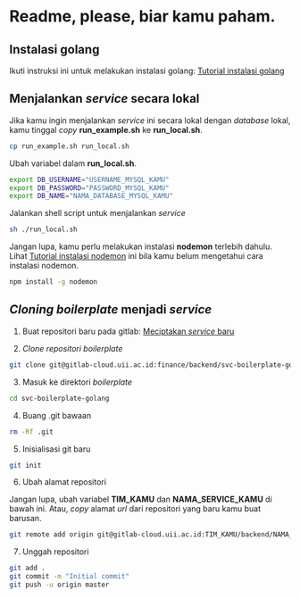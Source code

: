 # Readme, please, biar kamu paham.

## Instalasi golang

Ikuti instruksi ini untuk melakukan instalasi golang: [Tutorial instalasi golang](https://go.dev/doc/install)

## Menjalankan *service* secara lokal

Jika kamu ingin menjalankan *service* ini secara lokal dengan *database* lokal, kamu tinggal *copy* **run_example.sh** ke **run_local.sh**.

```bash
cp run_example.sh run_local.sh
```

Ubah variabel dalam **run_local.sh**.

```bash
export DB_USERNAME="USERNAME_MYSQL_KAMU"
export DB_PASSWORD="PASSWORD_MYSQL_KAMU"
export DB_NAME="NAMA_DATABASE_MYSQL_KAMU"
```

Jalankan shell script untuk menjalankan *service*

```bash
sh ./run_local.sh
```

Jangan lupa, kamu perlu melakukan instalasi **nodemon** terlebih dahulu. Lihat [Tutorial instalasi nodemon](https://www.npmjs.com/package/nodemon) ini bila kamu belum mengetahui cara instalasi nodemon.

```bash
npm install -g nodemon
```

## *Cloning boilerplate* menjadi *service*

1. Buat repositori baru pada gitlab: [Meciptakan *service* baru](https://gitlab-cloud.uii.ac.id/projects/new)

2. *Clone repositori boilerplate*

```bash
git clone git@gitlab-cloud.uii.ac.id:finance/backend/svc-boilerplate-golang.git
```

3. Masuk ke direktori *boilerplate*

```bash
cd svc-boilerplate-golang
```

4. Buang .git bawaan

```bash
rm -Rf .git
```

5. Inisialisasi git baru

```bash
git init
```

6. Ubah alamat repositori

Jangan lupa, ubah variabel **TIM_KAMU** dan **NAMA_SERVICE_KAMU** di bawah ini. Atau, *copy* alamat *url* dari repositori yang baru kamu buat barusan.

```bash
git remote add origin git@gitlab-cloud.uii.ac.id:TIM_KAMU/backend/NAMA_SERVICE_KAMU
```

7. Unggah repositori

```bash
git add .
git commit -m "Initial commit"
git push -u origin master
```
